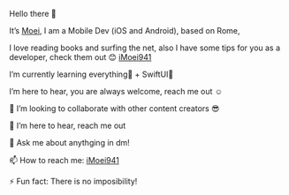 Hello there 👋  

<!-- [![Anurag's github stats](https://github-readme-stats.vercel.app/api?username=iMoei)](https://github.com/anuraghazra/github-readme-stats) -->


   It’s [Moei](www.moeisadeghi.com), I am a Mobile Dev (iOS and Android), based on Rome, 
   
   I love reading books and surfing the net, also I have some tips for you as a developer, check them out 😊 [iMoei941](https://www.instagram.com/imoei941)

  I’m currently learning everything🤣 + SwiftUI🥰 
  
  I’m here to hear, you are always welcome, reach me out ☺️
 
 
  👯 I’m looking to collaborate with other content creators 😎
  
  🤔 I’m here to hear, reach me out
  
  💬 Ask me about anythging in dm!
  
  📫 How to reach me: [iMoei941](https://www.instagram.com/imoei941) 
  
  ⚡ Fun fact: There is no imposibility!

